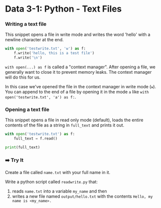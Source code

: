 # Data 3-1: Python - Text Files

### Writing a text file

This snippet opens a file in write mode and writes the word 'hello' with a newline character at the end.

```python
with open('testwrite.txt', 'w') as f:
    f.write('hello, this is a test file')
    f.write('\n')
```

`with open(...) as f` is called a "context manager". After opening a file, we generally want to close it to prevent memory leaks. The context manager will do this for us.

In this case we've opened the file in the context manager in write mode (`w`). You can append to the end of a file by opening it in the mode `a` like `with open('testwrite.txt', 'a') as f:`.

### Opening a text file

This snippet opens a file in read only mode (default), loads the entire contents of the file as a string in `full_text` and prints it out.

```python
with open('testwrite.txt') as f:
    full_text = f.read()

print(full_text)
```


### ➡️ Try It

Create a file called `name.txt` with your full name in it.

Write a python script called `readwrite.py` that:

1. reads `name.txt` into a variable `my_name` and then
2. writes a new file named `output/hello.txt` with the contents `Hello, my name is <my_name>.`
